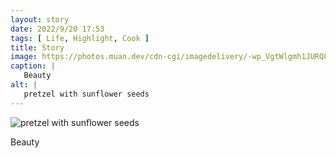 ```yaml
---
layout: story
date: 2022/9/20 17:53
tags: [ Life, Highlight, Cook ]
title: Story
image: https://photos.muan.dev/cdn-cgi/imagedelivery/-wp_VgtWlgmh1JURQ8t1mg/4008feb6-ca73-4aed-4560-ab667c689f00/public
caption: |
   Beauty
alt: |
   pretzel with sunflower seeds
---
```


![pretzel with sunflower seeds](https://photos.muan.dev/cdn-cgi/imagedelivery/-wp_VgtWlgmh1JURQ8t1mg/4008feb6-ca73-4aed-4560-ab667c689f00/public)

Beauty
